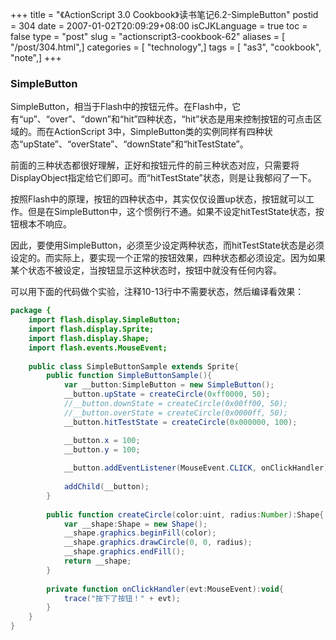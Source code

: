 +++
title = "《ActionScript 3.0 Cookbook》读书笔记6.2-SimpleButton"
postid = 304
date = 2007-01-02T20:09:29+08:00
isCJKLanguage = true
toc = false
type = "post"
slug = "actionscript3-cookbook-62"
aliases = [ "/post/304.html",]
categories = [ "technology",]
tags = [ "as3", "cookbook", "note",]
+++


### SimpleButton

SimpleButton，相当于Flash中的按钮元件。在Flash中，它有“up”、“over”、“down”和“hit”四种状态，“hit”状态是用来控制按钮的可点击区域的。而在ActionScript 3中，SimpleButton类的实例同样有四种状态“upState”、“overState”、“downState”和“hitTestState”。

前面的三种状态都很好理解，正好和按钮元件的前三种状态对应，只需要将DisplayObject指定给它们即可。而“hitTestState”状态，则是让我郁闷了一下。

按照Flash中的原理，按钮的四种状态中，其实仅仅设置up状态，按钮就可以工作。但是在SimpleButton中，这个惯例行不通。如果不设定hitTestState状态，按钮根本不响应。

因此，要使用SimpleButton，必须至少设定两种状态，而hitTestState状态是必须设定的。而实际上，要实现一个正常的按钮效果，四种状态都必须设定。因为如果某个状态不被设定，当按钮显示这种状态时，按钮中就没有任何内容。

可以用下面的代码做个实验，注释10-13行中不需要状态，然后编译看效果：

<!--more-->

``` ActionScript
package {
    import flash.display.SimpleButton;
    import flash.display.Sprite;
    import flash.display.Shape;
    import flash.events.MouseEvent;
    
    public class SimpleButtonSample extends Sprite{
        public function SimpleButtonSample(){
            var __button:SimpleButton = new SimpleButton();
            __button.upState = createCircle(0xff0000, 50);
            //__button.downState = createCircle(0x00ff00, 50);
            //__button.overState = createCircle(0x0000ff, 50);
            __button.hitTestState = createCircle(0x000000, 100);

            __button.x = 100;
            __button.y = 100;
            
            __button.addEventListener(MouseEvent.CLICK, onClickHandler);
            
            addChild(__button);
        }   
        
        public function createCircle(color:uint, radius:Number):Shape{
            var __shape:Shape = new Shape();
            __shape.graphics.beginFill(color);
            __shape.graphics.drawCircle(0, 0, radius);
            __shape.graphics.endFill();
            return __shape;
        }
        
        private function onClickHandler(evt:MouseEvent):void{
            trace("按下了按钮！" + evt);
        }
    }
}
```

